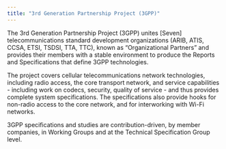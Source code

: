 ```yaml
---
title: "3rd Generation Partnership Project (3GPP)"
---
```


The 3rd Generation Partnership Project (3GPP) unites [Seven] telecommunications standard development organizations (ARIB, ATIS, CCSA, ETSI, TSDSI, TTA, TTC), known as “Organizational Partners” and provides their members with a stable environment to produce the Reports and Specifications that define 3GPP technologies.

The project covers cellular telecommunications network technologies, including radio access, the core transport network, and service capabilities - including work on codecs, security, quality of service - and thus provides complete system specifications. The specifications also provide hooks for non-radio access to the core network, and for interworking with Wi-Fi networks.

3GPP specifications and studies are contribution-driven, by member companies, in Working Groups and at the Technical Specification Group level.

